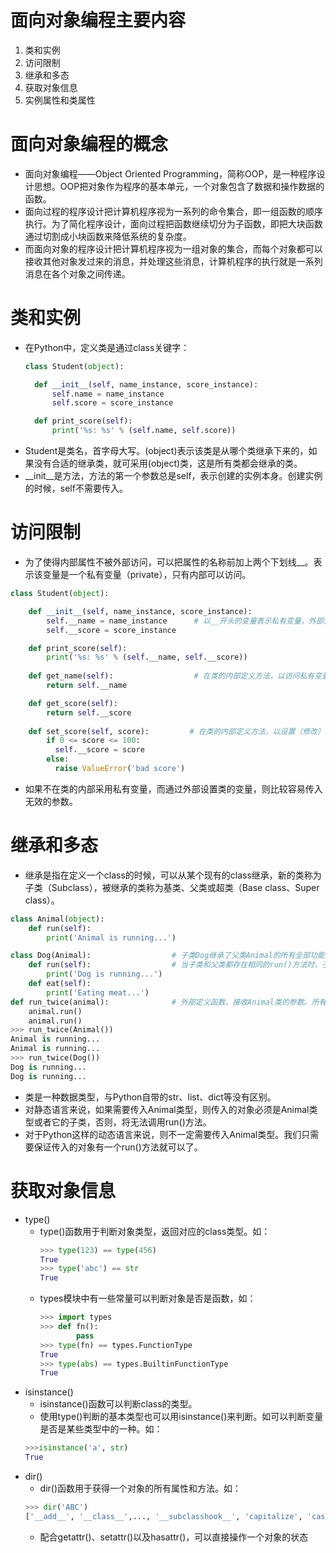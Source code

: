 # 面向对象编程主要内容
1. 类和实例
2. 访问限制
3. 继承和多态
4. 获取对象信息
5. 实例属性和类属性
# 面向对象编程的概念
+ 面向对象编程——Object Oriented Programming，简称OOP，是一种程序设计思想。OOP把对象作为程序的基本单元，一个对象包含了数据和操作数据的函数。
+ 面向过程的程序设计把计算机程序视为一系列的命令集合，即一组函数的顺序执行。为了简化程序设计，面向过程把函数继续切分为子函数，即把大块函数通过切割成小块函数来降低系统的复杂度。
+ 而面向对象的程序设计把计算机程序视为一组对象的集合，而每个对象都可以接收其他对象发过来的消息，并处理这些消息，计算机程序的执行就是一系列消息在各个对象之间传递。
# 类和实例
+ 在Python中，定义类是通过class关键字：
  ```python
  class Student(object):

    def __init__(self, name_instance, score_instance):
        self.name = name_instance
        self.score = score_instance

    def print_score(self):
        print('%s: %s' % (self.name, self.score))
  ```
+ Student是类名，首字母大写。(object)表示该类是从哪个类继承下来的，如果没有合适的继承类，就可采用(object)类，这是所有类都会继承的类。
+ __init__是方法，方法的第一个参数总是self，表示创建的实例本身。创建实例的时候，self不需要传入。
# 访问限制
+ 为了使得内部属性不被外部访问，可以把属性的名称前加上两个下划线__。表示该变量是一个私有变量（private），只有内部可以访问。
```python
class Student(object):

    def __init__(self, name_instance, score_instance):
        self.__name = name_instance      # 以__开头的变量表示私有变量，外部无法访问
        self.__score = score_instance

    def print_score(self):
        print('%s: %s' % (self.__name, self.__score))
        
    def get_name(self):                  # 在类的内部定义方法，以访问私有变量
        return self.__name

    def get_score(self):
        return self.__score
        
    def set_score(self, score):         # 在类的内部定义方法，以设置（修改）私有变量
        if 0 <= score <= 100:
          self.__score = score
        else:
          raise ValueError('bad score')
```
   + 如果不在类的内部采用私有变量，而通过外部设置类的变量，则比较容易传入无效的参数。
# 继承和多态
+ 继承是指在定义一个class的时候，可以从某个现有的class继承，新的类称为子类（Subclass），被继承的类称为基类、父类或超类（Base class、Super class）。
```python
class Animal(object):
    def run(self):
        print('Animal is running...')

class Dog(Animal):                  # 子类Dog继承了父类Animal的所有全部功能，如果Dog未定义run()方法，其拥有父类的run()方法
    def run(self):                  # 当子类和父类都存在相同的run()方法时，子类的run()方法覆盖了父类的run()方法：多态
        print('Dog is running...')
    def eat(self):
        print('Eating meat...')
def run_twice(animal):              # 外部定义函数，接收Animal类的参数。所有数据类型是Animal类的参数都可以传入run_twice()函数
    animal.run()
    animal.run()
>>> run_twice(Animal())
Animal is running...
Animal is running...
>>> run_twice(Dog())
Dog is running...
Dog is running...
```
+ 类是一种数据类型，与Python自带的str、list、dict等没有区别。
+ 对静态语言来说，如果需要传入Animal类型，则传入的对象必须是Animal类型或者它的子类，否则，将无法调用run()方法。
+ 对于Python这样的动态语言来说，则不一定需要传入Animal类型。我们只需要保证传入的对象有一个run()方法就可以了。
# 获取对象信息
+ type()
  + type()函数用于判断对象类型，返回对应的class类型。如：
    ```python
    >>> type(123) == type(456)
    True
    >>> type('abc') == str
    True
    ```
  + types模块中有一些常量可以判断对象是否是函数，如：
    ```python
    >>> import types
    >>> def fn():
            pass
    >>> type(fn) == types.FunctionType
    True
    >>> type(abs) == types.BuiltinFunctionType
    True
    ```
+ isinstance()
  + isinstance()函数可以判断class的类型。
  + 使用type()判断的基本类型也可以用isinstance()来判断。如可以判断变量是否是某些类型中的一种。如：
  ```python
  >>>isinstance('a', str)
  True
  ```
+ dir()
  + dir()函数用于获得一个对象的所有属性和方法。如：
  ```python
  >>> dir('ABC')
  ['__add__', '__class__',..., '__subclasshook__', 'capitalize', 'casefold',..., 'zfill']
  ```
  + 配合getattr()、setattr()以及hasattr()，可以直接操作一个对象的状态
